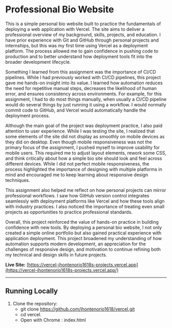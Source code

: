 # Professional Bio Website

This is a simple personal bio website built to practice the fundamentals of deploying a web application with Vercel. The site aims to deliver a professional overview of my background, skills, projects, and education. I have prior experience with Git and GitHub through personal projects and internships, but this was my first time using Vercel as a deployment platform. The process allowed me to gain confidence in pushing code to production and to better understand how deployment tools fit into the broader development lifecycle.

Something I learned from this assignment was the importance of CI/CD pipelines. While I had previously worked with CI/CD pipelines, this project gave me hands-on insight into its value. I learned how automation reduces the need for repetitive manual steps, decreases the likelihood of human error, and ensures consistency across environments. For example, for this assignment, I had to do most things manually, when usually a CI/CD pipeline would do several things by just running it using a workflow.  I would normally commit code to GitHub, and Vercel would automatically handle the deployment process.

Although the main goal of the project was deployment practice, I also paid attention to user experience. While I was testing the site, I realized that some elements of the site did not display as smoothly on mobile devices as they did on desktop. Even though mobile responsiveness was not the primary focus of the assignment, I pushed myself to improve usability for mobile users. This required me to adjust layout elements, rework some CSS, and think critically about how a simple bio site should look and feel across different devices. While I did not perfect mobile responsiveness, the process highlighted the importance of designing with multiple platforms in mind and encouraged me to keep learning about responsive design techniques.

This assignment also helped me reflect on how personal projects can mirror professional workflows. I saw how GitHub version control integrates seamlessly with deployment platforms like Vercel and how these tools align with industry practices. I also noticed the importance of treating even small projects as opportunities to practice professional standards.

Overall, this project reinforced the value of hands-on practice in building confidence with new tools. By deploying a personal bio website, I not only created a simple online portfolio but also gained practical experience with application deployment. This project broadened my understanding of how automation supports modern development, an appreciation for the challenges of responsive design, and motivation to continue refining both my technical and design skills in future projects.

**Live Site:** [https://vercel-jhontenorio1618s-projects.vercel.app](https://vercel-jhontenorio1618s-projects.vercel.app/)

---

## Running Locally

1. Clone the repository:
   - git clone https://github.com/jhontenorio1618/vercel.git
   - cd vercel. 
   - Open with Chrome : index.html 
